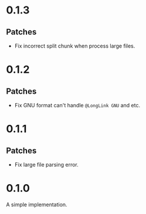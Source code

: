 # 0.1.3

## Patches

- Fix incorrect split chunk when process large files.

# 0.1.2

## Patches

- Fix GNU format can't handle `@LongLink GNU` and etc.

# 0.1.1

## Patches

- Fix large file parsing error.

# 0.1.0

A simple implementation.
